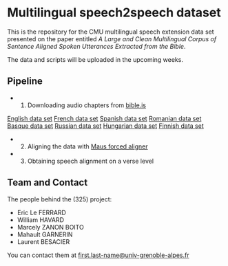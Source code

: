 # Multilingual speech2speech dataset

This is the repository for the CMU multilingual speech extension data set presented on the paper entitled *A Large and Clean Multilingual Corpus of Sentence Aligned Spoken Utterances Extracted from the Bible*.

The data and scripts will be uploaded in the upcoming weeks.



## Pipeline

* 1) Downloading audio chapters from [bible.is](bible.is)

[English data set](https://www.faithcomesbyhearing.com/audio-bibles/download/eng/ENGESVN1DA)
[French data set](https://www.faithcomesbyhearing.com/audio-bibles/download/frn/FRNTLSN2DA)
[Spanish data set](https://www.faithcomesbyhearing.com/audio-bibles/download/spn/SPNBDAN1DA)
[Romanian data set](https://www.faithcomesbyhearing.com/audio-bibles/download/ron/RONDCVN1DA)
[Basque data set](https://www.faithcomesbyhearing.com/audio-bibles/download/eus/EUSEABN1DA)
[Russian data set](https://www.faithcomesbyhearing.com/audio-bibles/download/rus/RUSS76N2DA)
[Hungarian data set](https://www.faithcomesbyhearing.com/audio-bibles/download/hun/HUNHBSN1DA)
[Finnish data set](https://www.faithcomesbyhearing.com/audio-bibles/download/fin/FIN38VN1DA)

* 2) Aligning the data with [Maus forced aligner](https://clarin.phonetik.uni-muenchen.de/BASWebServices/interface/WebMAUSBasic)

* 3) Obtaining speech alignment on a verse level

## Team and Contact

The people behind the (325) project:

* Eric Le FERRARD
* William HAVARD
* Marcely ZANON BOITO
* Mahault GARNERIN
* Laurent BESACIER

You can contact them at first.last-name@univ-grenoble-alpes.fr

